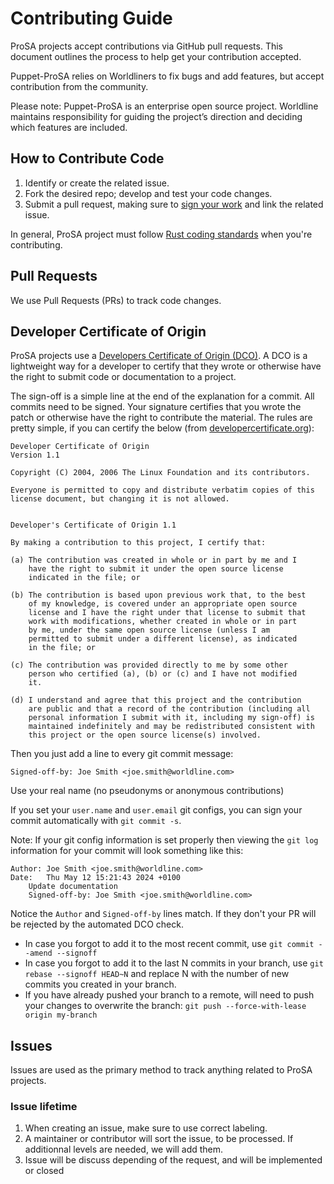 # Contributing Guide

ProSA projects accept contributions via GitHub pull requests. This document outlines the process to help get your contribution accepted.

Puppet-ProSA relies on Worldliners to fix bugs and add features, but accept contribution from the community.

Please note: Puppet-ProSA is an enterprise open source project.
Worldline maintains responsibility for guiding the project’s direction and deciding which features are included.

## How to Contribute Code

1. Identify or create the related issue.
2. Fork the desired repo; develop and test your code changes.
3. Submit a pull request, making sure to [sign your work](#developer-certificate-of-origin) and link the related issue.

In general, ProSA project must follow [Rust coding standards](https://doc.rust-lang.org/nightly/style-guide/) when you're contributing.

## Pull Requests

We use Pull Requests (PRs) to track code changes.

## Developer Certificate of Origin

ProSA projects use a [Developers Certificate of Origin (DCO)](https://developercertificate.org/). A DCO is a lightweight way for a developer to certify that they wrote or otherwise have the right to submit code or documentation to a project.

The sign-off is a simple line at the end of the explanation for a commit. All commits need to be
signed. Your signature certifies that you wrote the patch or otherwise have the right to contribute
the material. The rules are pretty simple, if you can certify the below (from
[developercertificate.org](https://developercertificate.org/)):

```
Developer Certificate of Origin
Version 1.1

Copyright (C) 2004, 2006 The Linux Foundation and its contributors.

Everyone is permitted to copy and distribute verbatim copies of this
license document, but changing it is not allowed.


Developer's Certificate of Origin 1.1

By making a contribution to this project, I certify that:

(a) The contribution was created in whole or in part by me and I
    have the right to submit it under the open source license
    indicated in the file; or

(b) The contribution is based upon previous work that, to the best
    of my knowledge, is covered under an appropriate open source
    license and I have the right under that license to submit that
    work with modifications, whether created in whole or in part
    by me, under the same open source license (unless I am
    permitted to submit under a different license), as indicated
    in the file; or

(c) The contribution was provided directly to me by some other
    person who certified (a), (b) or (c) and I have not modified
    it.

(d) I understand and agree that this project and the contribution
    are public and that a record of the contribution (including all
    personal information I submit with it, including my sign-off) is
    maintained indefinitely and may be redistributed consistent with
    this project or the open source license(s) involved.
```

Then you just add a line to every git commit message:

    Signed-off-by: Joe Smith <joe.smith@worldline.com>

Use your real name (no pseudonyms or anonymous contributions)

If you set your `user.name` and `user.email` git configs, you can sign your commit automatically
with `git commit -s`.

Note: If your git config information is set properly then viewing the `git log` information for your
 commit will look something like this:

```
Author: Joe Smith <joe.smith@worldline.com>
Date:   Thu May 12 15:21:43 2024 +0100
    Update documentation
    Signed-off-by: Joe Smith <joe.smith@worldline.com>
```

Notice the `Author` and `Signed-off-by` lines match. If they don't your PR will be rejected by the
automated DCO check.

- In case you forgot to add it to the most recent commit, use `git commit --amend --signoff`
- In case you forgot to add it to the last N commits in your branch, use `git rebase --signoff HEAD~N` and replace N with the number of new commits you created in your branch.
- If you have already pushed your branch to a remote, will need to push your changes to overwrite the branch: `git push --force-with-lease origin my-branch`

## Issues

Issues are used as the primary method to track anything related to ProSA projects.

### Issue lifetime

1. When creating an issue, make sure to use correct labeling.
2. A maintainer or contributor will sort the issue, to be processed. If additionnal levels are needed, we will add them.
3. Issue will be discuss depending of the request, and will be implemented or closed
